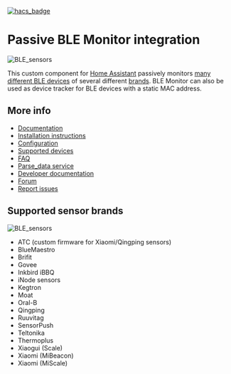 
[![hacs_badge](https://img.shields.io/badge/HACS-Default-green.svg)](https://github.com/custom-components/hacs)

# Passive BLE Monitor integration

![BLE_sensors](https://raw.githubusercontent.com/custom-components/ble_monitor/master/pictures/sensors.jpg)

This custom component for [Home Assistant](https://www.home-assistant.io) passively monitors [many different BLE devices](https://custom-components.github.io/ble_monitor/devices) of several different [brands](https://custom-components.github.io/ble_monitor/by_brand). BLE Monitor can also be used as device tracker for BLE devices with a static MAC address.

## More info

- [Documentation](https://custom-components.github.io/ble_monitor/#introduction)
- [Installation instructions](https://custom-components.github.io/ble_monitor/Installation)
- [Configuration](https://custom-components.github.io/ble_monitor/configuration_params)
- [Supported devices](https://custom-components.github.io/ble_monitor/devices)
- [FAQ](https://custom-components.github.io/ble_monitor/faq)
- [Parse_data service](https://custom-components.github.io/ble_monitor/parse_data)
- [Developer documentation](https://custom-components.github.io/ble_monitor/developer_docs)
- [Forum](https://community.home-assistant.io/t/passive-ble-monitor-integration/)
- [Report issues](https://github.com/custom-components/ble_monitor/issues)

## Supported sensor brands

![BLE_sensors](https://raw.githubusercontent.com/custom-components/ble_monitor/master/pictures/sensors_2.png)

- ATC (custom firmware for Xiaomi/Qingping sensors)
- BlueMaestro
- Brifit
- Govee
- Inkbird iBBQ
- iNode sensors
- Kegtron
- Moat
- Oral-B
- Qingping
- Ruuvitag
- SensorPush
- Teltonika
- Thermoplus
- Xiaogui (Scale)
- Xiaomi (MiBeacon)
- Xiaomi (MiScale)

